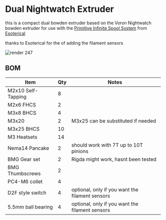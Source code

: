 # Dual Nightwatch Extruder
this is a compact dual bowden extruder based on the Voron Nightwatch bowden extruder for use with the [Primitive Infinite Spool System](https://github.com/Esoterical/PrinterMods/tree/main/Primitive%20Infinite%20Spool%20System) from [Esoterical](https://github.com/Esoterical)  

thanks to Esoterical for the of adding the filament sensors 

![render 247](https://github.com/hartk1213/MISC/assets/12398294/33acddf1-a63d-4b17-86d9-efe2ee43f75c)


## BOM
Item | Qty | Notes
--- | --- | ---
M2x10 Self-Tapping | 8
M2x6 FHCS | 2
M3x8 BHCS | 4
M3x20 | 2 | M3x25 can be substituted if needed 
M3x25 BHCS | 10
M3 Heatsets | 14
Nema14 Pancake | 2 | should work with 7T up to 10T pinions
BMG Gear set | 2 | Rigda might work, hasnt been tested 
BMG Thumbscrews | 2 |
PC4-M6 collet | 4 |
D2F style switch | 4 | optional, only if you want the filament sensors 
5.5mm ball bearing | 4 | optional, only if you want the filament sensors 

